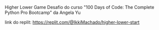 Higher Lower Game
Desafio do curso "100 Days of Code: The Complete Python Pro Bootcamp" da Angela Yu

link do replit: https://replit.com/@IkkiMachado/higher-lower-start
